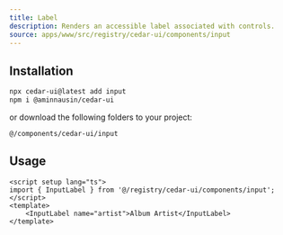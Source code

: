 ```yaml
---
title: Label
description: Renders an accessible label associated with controls.
source: apps/www/src/registry/cedar-ui/components/input
---
```


<ComponentPreview name="LabelDemo" />

## Installation

 ```bash
npx cedar-ui@latest add input
npm i @aminnausin/cedar-ui
```

or download the following folders to your project:

`@/components/cedar-ui/input`

## Usage

```vue
<script setup lang="ts">
import { InputLabel } from '@/registry/cedar-ui/components/input';
</script>
<template>
    <InputLabel name="artist">Album Artist</InputLabel>
</template>
```
